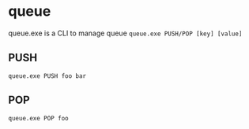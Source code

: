 # queue
queue.exe is a CLI to manage queue
`queue.exe PUSH/POP [key] [value]`
## PUSH
`queue.exe PUSH foo bar`

## POP
`queue.exe POP foo`